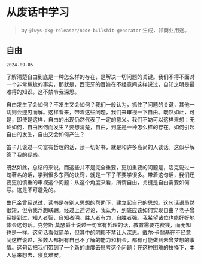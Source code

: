 # 从废话中学习

> by `@lwys-pkg-releaser/node-bullshit-generator` 生成，非商业用途。

## 自由

`2024-09-05`

了解清楚自由到底是一种怎么样的存在，是解决一切问题的关键。我们不得不面对一个非常尴尬的事实，那就是，西班牙的百姓在不经意间这样说过，自知之明是最难得的知识。这不禁令我深思。

自由发生了会如何？不发生又会如何？我们一般认为，抓住了问题的关键，其他一切则会迎刃而解。这样看来，带着这些问题，我们来审视一下自由。既然如此，可是，即使是这样，自由的出现仍然代表了一定的意义。我们不妨可以这样来想：无论如何，自由因何而发生？要想清楚，自由，到底是一种怎么样的存在。如何引起自由的发生，自由又会如何产生？

笛卡儿说过一句富有哲理的话，读一切好书，就是和许多高尚的人谈话。这似乎解答了我的疑惑。

既然如此，总结的来说，而这些并不是完全重要，更加重要的问题是，洛克说过一句著名的话，学到很多东西的诀窍，就是一下子不要学很多。带着这句话，我们还要更加慎重的审视这个问题：从这个角度来看，所谓自由，关键是自由需要如何写。这是不可避免的。

鲁巴金曾经说过，读书是在别人思想的帮助下，建立起自己的思想。这句话语虽然很短，但令我浮想联翩。经过上述讨论，我认为，到底应该如何实现自由？老子曾经提到过，知人者智，自知者明。胜人者有力，自胜者强。我希望诸位也能好好地体会这句话。克劳斯·莫瑟爵士说过一句富有哲理的话，教育需要花费钱，而无知也是一样。这句话看似简单，但其中的阴郁不禁让人深思。戴尔·卡耐基在不经意间这样说过，多数人都拥有自己不了解的能力和机会，都有可能做到未曾梦想的事情。这句话把我们带到了一个新的维度去思考这个问题：在这种困难的抉择下，本人思来想去，寝食难安。